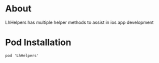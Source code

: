 # About
LhHelpers has multiple helper methods to assist in ios app development

# Pod Installation 

`pod 'LhHelpers'`
